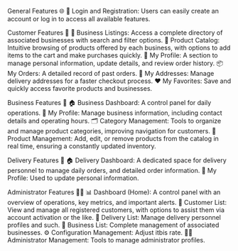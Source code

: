 General Features 🌐
🔐 Login and Registration: Users can easily create an account or log in to access all available features.

Customer Features 👤
🏪 Business Listings: Access a complete directory of associated businesses with search and filter options.
🛒 Product Catalog: Intuitive browsing of products offered by each business, with options to add items to the cart and make purchases quickly.
📄 My Profile: A section to manage personal information, update details, and review order history.
📦 My Orders: A detailed record of past orders.
📍 My Addresses: Manage delivery addresses for a faster checkout process.
❤️ My Favorites: Save and quickly access favorite products and businesses.

Business Features 🏢
🏠 Business Dashboard: A control panel for daily operations.
📄 My Profile: Manage business information, including contact details and operating hours.
🗂️ Category Management: Tools to organize and manage product categories, improving navigation for customers.
📝 Product Management: Add, edit, or remove products from the catalog in real time, ensuring a constantly updated inventory.

Delivery Features 🚚
🏠 Delivery Dashboard: A dedicated space for delivery personnel to manage daily orders, and detailed order information.
📄 My Profile: Used to update personal information.

Administrator Features 👨‍💼
📊 Dashboard (Home): A control panel with an overview of operations, key metrics, and important alerts.
👥 Customer List: View and manage all registered customers, with options to assist them via account activation or the like.
🚚 Delivery List: Manage delivery personnel profiles and such.
🏪 Business List: Complete management of associated businesses.
⚙️ Configuration Management: Adjust itbis rate.
👨‍💼 Administrator Management: Tools to manage administrator profiles.
